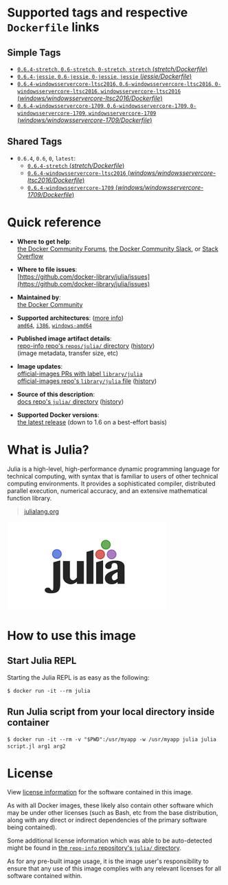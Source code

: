 <!--

********************************************************************************

WARNING:

    DO NOT EDIT "julia/README.md"

    IT IS AUTO-GENERATED

    (from the other files in "julia/" combined with a set of templates)

********************************************************************************

-->

# Supported tags and respective `Dockerfile` links

## Simple Tags

-	[`0.6.4-stretch`, `0.6-stretch`, `0-stretch`, `stretch` (*stretch/Dockerfile*)](https://github.com/docker-library/julia/blob/d3bfa97a8dba3fd1085c017798d8d02f376f29e1/stretch/Dockerfile)
-	[`0.6.4-jessie`, `0.6-jessie`, `0-jessie`, `jessie` (*jessie/Dockerfile*)](https://github.com/docker-library/julia/blob/d3bfa97a8dba3fd1085c017798d8d02f376f29e1/jessie/Dockerfile)
-	[`0.6.4-windowsservercore-ltsc2016`, `0.6-windowsservercore-ltsc2016`, `0-windowsservercore-ltsc2016`, `windowsservercore-ltsc2016` (*windows/windowsservercore-ltsc2016/Dockerfile*)](https://github.com/docker-library/julia/blob/d3bfa97a8dba3fd1085c017798d8d02f376f29e1/windows/windowsservercore-ltsc2016/Dockerfile)
-	[`0.6.4-windowsservercore-1709`, `0.6-windowsservercore-1709`, `0-windowsservercore-1709`, `windowsservercore-1709` (*windows/windowsservercore-1709/Dockerfile*)](https://github.com/docker-library/julia/blob/d3bfa97a8dba3fd1085c017798d8d02f376f29e1/windows/windowsservercore-1709/Dockerfile)

## Shared Tags

-	`0.6.4`, `0.6`, `0`, `latest`:
	-	[`0.6.4-stretch` (*stretch/Dockerfile*)](https://github.com/docker-library/julia/blob/d3bfa97a8dba3fd1085c017798d8d02f376f29e1/stretch/Dockerfile)
	-	[`0.6.4-windowsservercore-ltsc2016` (*windows/windowsservercore-ltsc2016/Dockerfile*)](https://github.com/docker-library/julia/blob/d3bfa97a8dba3fd1085c017798d8d02f376f29e1/windows/windowsservercore-ltsc2016/Dockerfile)
	-	[`0.6.4-windowsservercore-1709` (*windows/windowsservercore-1709/Dockerfile*)](https://github.com/docker-library/julia/blob/d3bfa97a8dba3fd1085c017798d8d02f376f29e1/windows/windowsservercore-1709/Dockerfile)

# Quick reference

-	**Where to get help**:  
	[the Docker Community Forums](https://forums.docker.com/), [the Docker Community Slack](https://blog.docker.com/2016/11/introducing-docker-community-directory-docker-community-slack/), or [Stack Overflow](https://stackoverflow.com/search?tab=newest&q=docker)

-	**Where to file issues**:  
	[https://github.com/docker-library/julia/issues](https://github.com/docker-library/julia/issues)

-	**Maintained by**:  
	[the Docker Community](https://github.com/docker-library/julia)

-	**Supported architectures**: ([more info](https://github.com/docker-library/official-images#architectures-other-than-amd64))  
	[`amd64`](https://hub.docker.com/r/amd64/julia/), [`i386`](https://hub.docker.com/r/i386/julia/), [`windows-amd64`](https://hub.docker.com/r/winamd64/julia/)

-	**Published image artifact details**:  
	[repo-info repo's `repos/julia/` directory](https://github.com/docker-library/repo-info/blob/master/repos/julia) ([history](https://github.com/docker-library/repo-info/commits/master/repos/julia))  
	(image metadata, transfer size, etc)

-	**Image updates**:  
	[official-images PRs with label `library/julia`](https://github.com/docker-library/official-images/pulls?q=label%3Alibrary%2Fjulia)  
	[official-images repo's `library/julia` file](https://github.com/docker-library/official-images/blob/master/library/julia) ([history](https://github.com/docker-library/official-images/commits/master/library/julia))

-	**Source of this description**:  
	[docs repo's `julia/` directory](https://github.com/docker-library/docs/tree/master/julia) ([history](https://github.com/docker-library/docs/commits/master/julia))

-	**Supported Docker versions**:  
	[the latest release](https://github.com/docker/docker-ce/releases/latest) (down to 1.6 on a best-effort basis)

# What is Julia?

Julia is a high-level, high-performance dynamic programming language for technical computing, with syntax that is familiar to users of other technical computing environments. It provides a sophisticated compiler, distributed parallel execution, numerical accuracy, and an extensive mathematical function library.

> [julialang.org](http://julialang.org/)

![logo](https://raw.githubusercontent.com/docker-library/docs/520519ad7db3ea9fd5d3590e836c839a0ffd6f19/julia/logo.png)

# How to use this image

## Start Julia REPL

Starting the Julia REPL is as easy as the following:

```console
$ docker run -it --rm julia
```

## Run Julia script from your local directory inside container

```console
$ docker run -it --rm -v "$PWD":/usr/myapp -w /usr/myapp julia julia script.jl arg1 arg2
```

# License

View [license information](http://julialang.org/) for the software contained in this image.

As with all Docker images, these likely also contain other software which may be under other licenses (such as Bash, etc from the base distribution, along with any direct or indirect dependencies of the primary software being contained).

Some additional license information which was able to be auto-detected might be found in [the `repo-info` repository's `julia/` directory](https://github.com/docker-library/repo-info/tree/master/repos/julia).

As for any pre-built image usage, it is the image user's responsibility to ensure that any use of this image complies with any relevant licenses for all software contained within.
